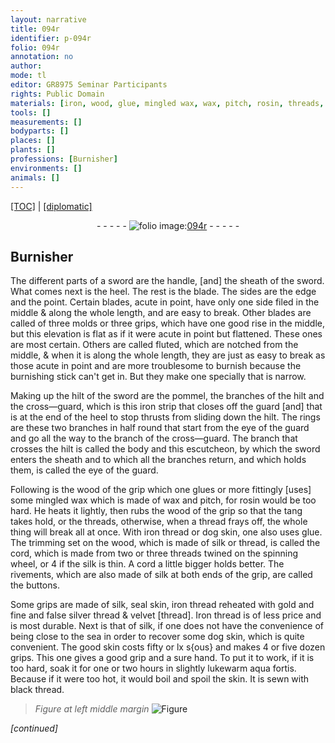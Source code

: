 ```yaml
---
layout: narrative
title: 094r
identifier: p-094r
folio: 094r
annotation: no
author:
mode: tl
editor: GR8975 Seminar Participants
rights: Public Domain
materials: [iron, wood, glue, mingled wax, wax, pitch, rosin, threads, thread, dog skin, silk, seal skin, gold, fine, and false silver, velvet, Iron, skin, slightly lukewarm aqua fortis, black thread]
tools: []
measurements: []
bodyparts: []
places: []
plants: []
professions: [Burnisher]
environments: []
animals: []
---
```


<p><a href="{{ site.baseurl }}/translation/">[TOC]</a> | <a href="{{ site.baseurl }}/texts/p-094r_tc/" target="_blank">[diplomatic]</a></p><div class="folio" align="center">- - - - - <a href="http://gallica.bnf.fr/ark:/12148/btv1b10500001g/f193.image" target="_blank"><img src="https://cu-mkp.github.io/2017-workshop-edition/assets/photo-icon.png" alt="folio image: " style="display:inline-block; margin-bottom:-3px;"/>094r</a> - - - - - </div>  
  

## <span class="pro">Burnisher</span>

 
The different parts of a sword are the handle, [and] the sheath of the sword. What comes next is the heel. The rest is the blade. The sides are the edge and the point. Certain blades, acute in point, have only one side filed in the middle & along the whole length, and are easy to break. Other blades are called of three molds or three grips, which have one good rise in the middle, but this elevation is flat as if it were acute in point but flattened. These ones are most certain. Others are called fluted, which are notched from the middle, & when it is along the whole length, they are just as easy to break as those acute in point and are more troublesome to burnish because the burnishing stick can't get in. But they make one specially that is narrow.
 
Making up the hilt of the sword are the pommel, the branches of the hilt and the cross—guard, which is this <span class="m">iron</span> strip that closes off the guard [and] that is at the end of the heel to stop thrusts from sliding down the hilt. The rings are these two branches in half round that start from the eye of the guard and go all the way to the branch of the cross—guard. The branch that crosses the hilt is called the body and this escutcheon, by which the sword enters the sheath and to which all the branches return, and which holds them, is called the eye of the guard.
 
Following is the <span class="m">wood</span> of the grip which one <span class="m">glue</span>s or more fittingly [uses] some <span class="m">mingled wax</span> which is made of <span class="m">wax</span> and <span class="m">pitch</span>, for <span class="m">rosin</span> would be too hard. He heats it lightly, then rubs the <span class="m">wood</span> of the grip so that the tang takes hold, or the <span class="m">threads</span>, otherwise, when a <span class="m">thread</span> frays off, the whole thing will break all at once. With <span class="m">iron</span> thread or <span class="m">dog skin</span>, one also uses <span class="m">glue</span>. The trimming set on the <span class="m">wood</span>, which is made of <span class="m">silk</span> or <span class="m">thread</span>, is called the cord, which is made from two or three <span class="m">threads</span> twined on the spinning wheel, or 4 if the <span class="m">silk</span> is thin. A cord a little bigger holds better. The rivements, which are also made of <span class="m">silk</span> at both ends of the grip, are called the buttons.
 
Some grips are made of <span class="m">silk</span>, <span class="m">seal skin</span>, <span class="m">iron</span> thread reheated with <span class="m">gold</span> and <span class="m">fine</span> <span class="m">and false silver</span> thread & <span class="m">velvet</span> [thread]. <span class="m">Iron</span> thread is of less price and is most durable. Next is that of <span class="m">silk</span>, if one does not have the convenience of being close to the sea in order to recover some <span class="m">dog skin</span>, which is quite convenient. The good <span class="m">skin</span> costs fifty or lx s{ous} and makes 4 or five dozen grips. This one gives a good grip and a sure hand. To put it to work, if it is too hard, soak it for one or two hours in <span class="m">slightly lukewarm aqua fortis</span>. Because if it were too hot, it would boil and spoil the <span class="m">skin</span>. It is sewn with <span class="m">black thread</span>.
 
> *Figure*
> *at left middle margin*
> <a href="https://drive.google.com/open?id=0B9-oNrvWdlO5YTlFNHRBSVRrOEU" target="_blank"><img src="https://cu-mkp.github.io/GR8975-edition/assets/photo-icon.png" alt="Figure" style="display:inline-block; margin-bottom:-3px;"/></a>
 
*[continued]*
 
